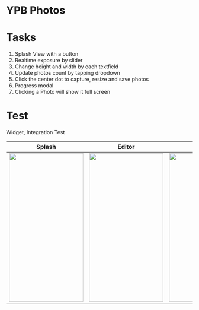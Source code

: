 # YPB Photos

# Tasks
1. Splash View with a button
2. Realtime exposure by slider
3. Change height and width by each textfield
4. Update photos count by tapping dropdown
5. Click the center dot to capture, resize and save photos
6. Progress modal
7. Clicking a Photo will show it full screen

# Test
Widget, Integration Test

Splash               |  Editor               | Photos               |  Photos Viewer
:-------------------------:|:-------------------------:|:-------------------------:|:-------------------------:
<img src="https://user-images.githubusercontent.com/39454969/153830113-d1b71202-d329-4903-817a-e22b48b94089.jpg" width="200" height="400"/>|<img src="https://user-images.githubusercontent.com/39454969/153830134-5bed4085-a17d-47b8-9d50-16dd6e0478b6.jpg" width="200" height="400"/>|<img src="https://user-images.githubusercontent.com/39454969/153830139-d7ccc63b-de9e-4534-999a-18ff2187b28f.jpg" width="200" height="400"/>|<img src="https://user-images.githubusercontent.com/39454969/153830143-1d26000a-8c14-464f-bbcb-c645a8b336f8.jpg" width="200" height="400"/>|



